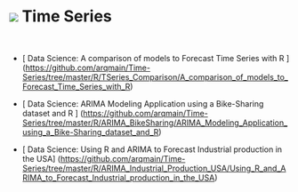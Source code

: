 # ![](http://arqmain.net/RProject_Python_Logos/RLogo_04.png) Time Series 
<br>


* [ Data Science: A comparison of models to Forecast Time Series with R ]
(https://github.com/arqmain/Time-Series/tree/master/R/TSeries_Comparison/A_comparison_of_models_to_Forecast_Time_Series_with_R)



* [ Data Science: ARIMA Modeling Application using a Bike-Sharing dataset and R ]
(https://github.com/arqmain/Time-Series/tree/master/R/ARIMA_BikeSharing/ARIMA_Modeling_Application_using_a_Bike-Sharing_dataset_and_R)



* [ Data Science: Using R and ARIMA to Forecast Industrial production in the USA]
(https://github.com/arqmain/Time-Series/tree/master/R/ARIMA_Industrial_Production_USA/Using_R_and_ARIMA_to_Forecast_Industrial_production_in_the_USA)



